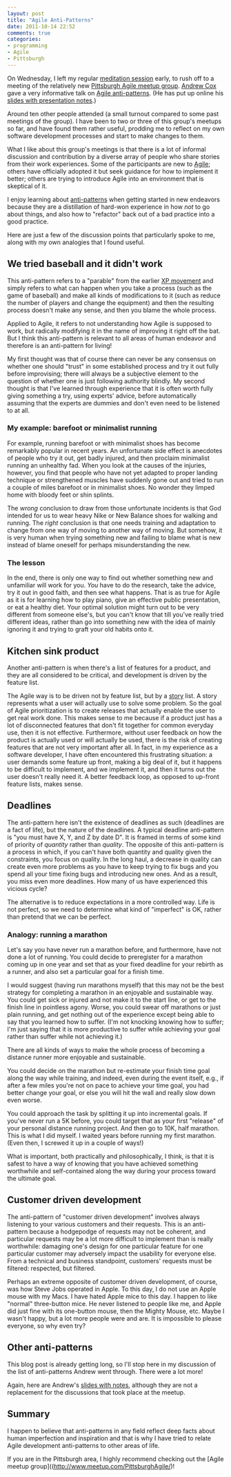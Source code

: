 ```yaml
---
layout: post
title: "Agile Anti-Patterns"
date: 2011-10-14 22:52
comments: true
categories:
- programming
- Agile
- Pittsburgh
---
```

On Wednesday, I left my regular [meditation session](http://franklinchen.com/blog/2011/09/28/staring-at-the-wall-with-nowhere-to-go/) early, to rush off to a meeting of the relatively new [Pittsburgh Agile meetup group](http://www.meetup.com/PittsburghAgile/). [Andrew Cox](http://andrewcox.org/) gave a very informative talk on [Agile anti-patterns](http://www.meetup.com/PittsburghAgile/events/36899642/).  (He has put up online his [slides with presentation notes](http://files.meetup.com/1792120/agile-antipatterns.pdf).)

Around ten other people attended (a small turnout compared to some past meetings of the group). I have been to two or three of this group's meetups so far, and have found them rather useful, prodding me to reflect on my own software development processes and start to make changes to them.

What I like about this group's meetings is that there is a lot of informal discussion and contribution by a diverse array of people who share stories from their work experiences. Some of the participants are new to [Agile](http://en.wikipedia.org/wiki/Agile_software_development); others have officially adopted it but seek guidance for how to implement it better; others are trying to introduce Agile into an environment that is skeptical of it.

I enjoy learning about [anti-patterns](htpp://en.wikipedia.org/wiki/Anti-pattern) when getting started in new endeavors because they are a distillation of hard-won experience in how *not* to go about things, and also how to "refactor" back out of a bad practice into a good practice.

Here are just a few of the discussion points that particularly spoke to me, along with my own analogies that I found useful.

<!--more-->

## We tried baseball and it didn't work

This anti-pattern refers to a "parable" from the earlier [XP movement](http://xprogramming.com/articles/jatbaseball/) and simply refers to what can happen when you take a process (such as the game of baseball) and make all kinds of modifications to it (such as reduce the number of players and change the equipment) and then the resulting process doesn't make any sense, and then you blame the whole process.

Applied to Agile, it refers to not understanding how Agile is supposed to work, but radically modifying it in the name of improving it right off the bat. But I think this anti-pattern is relevant to all areas of human endeavor and therefore is an anti-pattern for living!

My first thought was that of course there can never be any consensus on whether one should "trust" in some established process and try it out fully before improvising; there will always be a subjective element to the question of whether one is just following authority blindly. My second thought is that I've learned through experience that it is often worth fully giving something a try, using experts' advice, before automatically assuming that the experts are dummies and don't even need to be listened to at all.

### My example: barefoot or minimalist running

For example, running barefoot or with minimalist shoes has become remarkably popular in recent years. An unfortunate side effect is anecdotes of people who try it out, get badly injured, and then proclaim minimalist running an unhealthy fad. When you look at the causes of the injuries, however, you find that people who have not yet adapted to proper landing technique or strengthened muscles have suddenly gone out and tried to run a couple of miles barefoot or in minimalist shoes. No wonder they limped home with bloody feet or shin splints.

The *wrong* conclusion to draw from those unfortunate incidents is that God intended for us to wear heavy Nike or New Balance shoes for walking and running. The *right* conclusion is that one needs training and adaptation to change from one way of moving to another way of moving. But somehow, it is very human when trying something new and failing to blame what is new instead of blame oneself for perhaps misunderstanding the new.

### The lesson

In the end, there is only one way to find out whether something new and unfamiliar will work for you. *You* have to do the research, take the advice, try it out in good faith, and then see what happens. That is as true for Agile as it is for learning how to play piano, give an effective public presentation, or eat a healthy diet. Your optimal solution might turn out to be very different from someone else's, but you can't know that till you've really tried different ideas, rather than go into something new with the idea of mainly ignoring it and trying to graft your old habits onto it.

## Kitchen sink product

Another anti-pattern is when there's a list of features for a product, and they are all considered to be critical, and development is driven by the feature list.

The Agile way is to be driven not by feature list, but by a [story](http://en.wikipedia.org/wiki/User_story) list. A story represents what a user will actually use to solve some problem. So the goal of Agile prioritization is to create releases that actually enable the user to get real work done. This makes sense to me because if a product just has a lot of disconnected features that don't fit together for common everyday use, then it is not effective. Furthermore, without user feedback on how the product is actually used or will actually be used, there is the risk of creating features that are not very important after all. In fact, in my experience as a software developer, I have often encountered this frustrating situation: a user demands some feature up front, making a big deal of it, but it happens to be difficult to implement, and we implement it, and then it turns out the user doesn't really need it. A better feedback loop, as opposed to up-front feature lists, makes sense.

## Deadlines

The anti-pattern here isn't the existence of deadlines as such (deadlines are a fact of life), but the nature of the deadlines. A typical deadline anti-pattern is "you must have X, Y, and Z by date D". It is framed in terms of some kind of priority of *quantity* rather than *quality*. The opposite of this anti-pattern is a process in which, if you can't have both quantity and quality given the constraints, you focus on quality. In the long haul, a decrease in quality can create even more problems as you have to keep trying to fix bugs and you spend all your time fixing bugs and introducing new ones. And as a result, you miss even more deadlines. How many of us have experienced this vicious cycle?

The alternative is to reduce expectations in a more controlled way. Life is not perfect, so we need to determine what kind of "imperfect" is OK, rather than pretend that we can be perfect.

### Analogy: running a marathon

Let's say you have never run a marathon before, and furthermore, have not done a lot of running. You could decide to preregister for a marathon coming up in one year and set that as your fixed deadline for your rebirth as a runner, and also set a particular goal for a finish time.

I would suggest (having run marathons myself) that this may not be the best strategy for completing a marathon in an enjoyable and sustainable way. You could get sick or injured and not make it to the start line, or get to the finish line in pointless agony. Worse, you could swear off marathons or just plain running, and get nothing out of the experience except being able to say that you learned how to suffer. (I'm not knocking knowing how to suffer; I'm just saying that it is more productive to suffer while achieving your goal rather than suffer while not achieving it.)

There are all kinds of ways to make the whole process of becoming a distance runner more enjoyable and sustainable.

You could decide on the marathon but re-estimate your finish time goal along the way while training, and indeed, even during the event itself, e.g., if after a few miles you're not on pace to achieve your time goal, you had better change your goal, or else you will hit the wall and really slow down even worse.

You could approach the task by splitting it up into incremental goals. If you've never run a 5K before, you could target that as your first "release" of your personal distance running project. And then go to 10K, half marathon. This is what I did myself. I waited years before running my first marathon. (Even then, I screwed it up in a couple of ways!)

What is important, both practically and philosophically, I think, is that it is safest to have a way of knowing that you have achieved something worthwhile and self-contained along the way during your process toward the ultimate goal.

## Customer driven development

The anti-pattern of "customer driven development" involves always listening to your various customers and their requests. This is an anti-pattern because a hodgepodge of requests may not be coherent, and particular requests may be a lot more difficult to implement than is really worthwhile: damaging one's design for one particular feature for one particular customer may adversely impact the usability for everyone else. From a technical and business standpoint, customers' requests must be filtered: respected, but filtered.

Perhaps an extreme opposite of customer driven development, of course, was how Steve Jobs operated in Apple. To this day, I do not use an Apple mouse with my Macs. I have hated Apple mice to this day. I happen to like "normal" three-button mice. He never listened to people like me, and Apple did just fine with its one-button mouse, then the Mighty Mouse, etc. Maybe I wasn't happy, but a lot more people were and are. It is impossible to please everyone, so why even try?

## Other anti-patterns

This blog post is already getting long, so I'll stop here in my discussion of the list of anti-patterns Andrew went through. There were a lot more!

Again, here are Andrew's [slides with notes](http://files.meetup.com/1792120/agile-antipatterns.pdf), although they are not a replacement for the discussions that took place at the meetup. 

## Summary

I happen to believe that anti-patterns in any field reflect deep facts about human imperfection and inspiration and that is why I have tried to relate Agile development anti-patterns to other areas of life.

If you are in the Pittsburgh area, I highly recommend checking out the [Agile meetup group]((http://www.meetup.com/PittsburghAgile/)!
